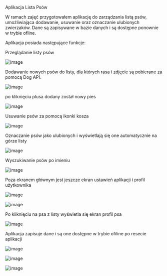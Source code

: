 Aplikacja Lista Psów

W ramach zajęć przygotowałem aplikację do zarządzania listą psów, umożliwiająca dodawanie, usuwanie oraz oznaczanie ulubionych zwierzaków. Dane są zapisywane w bazie danych i są dostępne ponownie w trybie ofline. 

Aplikacja posiada następujące funkcje:

Przeglądanie listy psów

![image](https://github.com/user-attachments/assets/6f7af162-8b0f-4553-94a1-8c3bf984b799)

Dodawanie nowych psów do listy, dla których rasa i zdjęcie są pobierane za pomocą Dog API.


![image](https://github.com/user-attachments/assets/b5bb9016-f556-44c4-b962-a05deefaceb8)

po kliknięciu plusa dodany został nowy pies 

![image](https://github.com/user-attachments/assets/128f39c5-248f-4546-add2-0d149ee390da)


Usuwanie psów za pomocą ikonki kosza 

![image](https://github.com/user-attachments/assets/fb52fad0-f581-49b8-bb13-f27ef01a2e69)

Oznaczanie psów jako ulubionych i wyświetlają się one automatycznie na górze listy 

![image](https://github.com/user-attachments/assets/a7300499-2bec-480b-9f37-f98bf6442ab6)

Wyszukiwanie psów po imieniu

![image](https://github.com/user-attachments/assets/4ce3f4ef-7eaa-4ab2-a0a1-b14b0ec3547b)

Poza ekranem głównym jest jeszcze ekran ustawień aplikacji i profil użytkownika

![image](https://github.com/user-attachments/assets/c73bf7c7-cc7c-447d-a25d-2036a8410633)

![image](https://github.com/user-attachments/assets/97c139ce-4556-4701-b10f-e0363a2663c5)

Po kliknięciu na psa z listy wyświetla się ekran profil psa

![image](https://github.com/user-attachments/assets/41ec24b8-b17b-4aca-96e1-3b3af6b3b022)

Aplikacja zapisuje dane i są one dostępne w trybie ofiline po resecie aplikacji 

![image](https://github.com/user-attachments/assets/50672228-5120-422a-981b-5022752e3c55)

![image](https://github.com/user-attachments/assets/a5da1332-6097-4288-bf5a-366f826a8409)

![image](https://github.com/user-attachments/assets/350cd8f5-b5fb-4768-a063-20fe8d458379)



